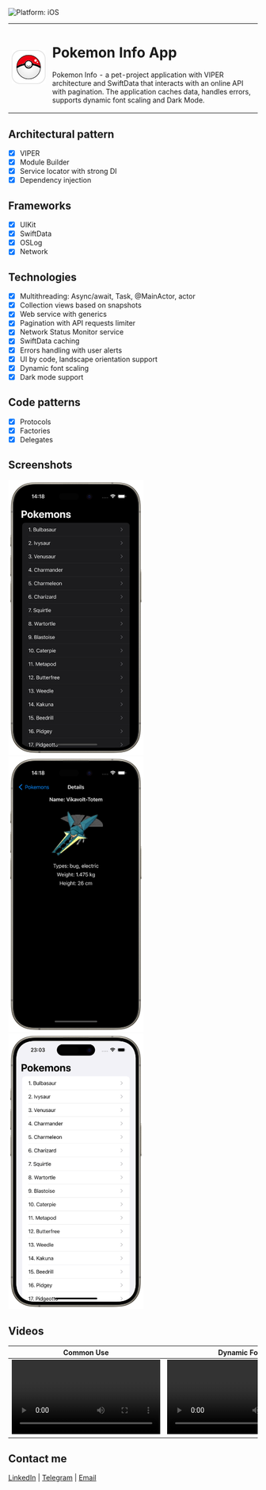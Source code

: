 ![Platform: iOS](https://img.shields.io/badge/Platform-iOS-green.svg)

  <table>
    <tr>
      <td>
        <img src="Media/PokemonInfoAppIcon.png" alt="Pokemon Info App Icon" width="320">
      </td>
      <td>
        <h1>Pokemon Info App</h1>
        <p>Pokemon Info - a pet-project application with VIPER architecture and SwiftData that interacts with an online API with pagination. The application caches data, handles errors, supports dynamic font scaling and Dark Mode.</p>
      </td>
    </tr>
  </table>

## Architectural pattern
- [x] VIPER
- [x] Module Builder
- [x] Service locator with strong DI
- [x] Dependency injection

## Frameworks
- [x] UIKit
- [x] SwiftData
- [x] OSLog
- [x] Network

## Technologies
- [x] Multithreading: Async/await, Task, @MainActor, actor
- [x] Collection views based on snapshots
- [x] Web service with generics
- [x] Pagination with API requests limiter
- [x] Network Status Monitor service
- [x] SwiftData caching
- [x] Errors handling with user alerts
- [x] UI by code, landscape orientation support
- [x] Dynamic font scaling
- [x] Dark mode support

## Code patterns
- [x] Protocols
- [x] Factories
- [x] Delegates

## Screenshots
<img src="Media/ListScreenDarkMode.png" width="273"/> <img src="Media/DetailScreenDarkMode.png" width="273"/> <img src="Media/ListScreen.png" width="273"/>

## Videos
| Common Use | Dynamic Font | Errors |
| :-: | :-: | :-: |
| <video src="https://github.com/BytePixelMelody/PokemonInfoApp/assets/74405334/6d810201-3718-49bd-b6f3-5639c6bb2727"/> | <video src="https://github.com/BytePixelMelody/PokemonInfoApp/assets/74405334/537c6744-6b1a-4109-bf69-02a09c057e7c"/> | <video src="https://github.com/BytePixelMelody/PokemonInfoApp/assets/74405334/8fec2f43-cd4c-4826-ae31-e5ce1eebc00f"/> |


## Contact me
[LinkedIn](https://www.linkedin.com/in/bytepixelmelody "https://www.linkedin.com/in/bytepixelmelody") | [Telegram](https://t.me/bytepixelmelody "@bytepixelmelody") | [Email](mailto:bytepixelmelody@gmail.com "bytepixelmelody@gmail.com")